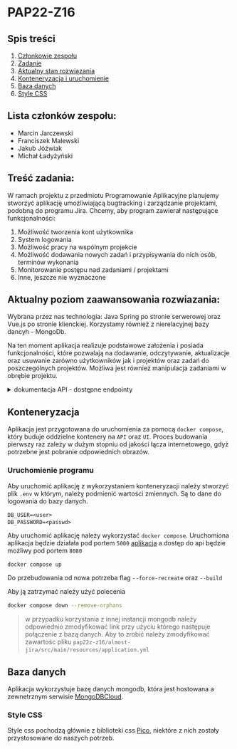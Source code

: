 # PAP22-Z16

## Spis treści

1. [Członkowie zespołu](##Lista-członków-zespołu)
2. [Zadanie](#Treść-zadania)
3. [Aktualny stan rozwiązania](#Aktualny-poziom-zaawansowania-rozwiazania)
4. [Konteneryzacja i uruchomienie](#Konteneryzacja)
5. [Baza danych](#baza-danych)
6. [Style CSS](#style-css)

## Lista członków zespołu:

<ul>
    <li>Marcin Jarczewski</li>
    <li>Franciszek Malewski</li>
    <li>Jakub Jóźwiak</li>
    <li>Michał Ładyżyński</li>
</ul>

## Treść zadania:

W ramach projektu z przedmiotu Programowanie Aplikacyjne planujemy stworzyć aplikację umożliwiającą bugtracking i zarządzanie projektami, podobną do programu Jira. Chcemy, aby program zawierał następujące funkcjonalności:

<ol>
    <li>Możliwość tworzenia kont użytkownika</li>
    <li>System logowania</li>
    <li>Możliwość pracy na wspólnym projekcie</li>
    <li>Możliwość dodawania nowych zadań i przypisywania do nich osób, terminów wykonania</li>
    <li>Monitorowanie postępu nad zadaniami / projektami</li>
    <li>Inne, jeszcze nie wyznaczone</li>
</ol>

## Aktualny poziom zaawansowania rozwiazania:

Wybrana przez nas technologia: Java Spring po stronie serwerowej oraz Vue.js po stronie klienckiej. Korzystamy również z nierelacyjnej bazy dancyh - MongoDb.

Na ten moment aplikacja realizuje podstawowe założenia i posiada funkcjonalności, które pozwalają na dodawanie, odczytywanie, aktualizacje oraz usuwanie zarówno użytkowników jak i projektów oraz zadań do poszczególnych projektów. Możliwa jest również manipulacja zadaniami w obrębie projektu.

<details>
  <summary markdown="span">dokumentacja API - dostępne endpointy</summary>
    <img src="img/swagger.png"/>
</details>

## Konteneryzacja

Aplikacja jest przygotowana do uruchomienia za pomocą `docker compose`, który buduje oddzielne kontenery na `API` oraz `UI`. Proces budowania pierwszy raz zależy w dużym stopniu od jakości łącza internetowego, gdyż potrzebne jest pobranie odpowiednich obrazów.

### Uruchomienie programu

Aby uruchomić aplikację z wykorzystaniem konteneryzacji należy stworzyć plik `.env` w którym, należy podmienić wartości zmiennych. Są to dane do logowania do bazy danych.

```
DB_USER=<user>
DB_PASSWORD=<passwd>
```

Aby uruchomić aplikację należy wykorzystać `docker compose`. Uruchomiona aplikacja będzie działała pod portem `5000` [aplikacja] a dostęp do api będzie możliwy pod portem `8080`

```bash
docker compose up
```

Do przebudowania od nowa potrzeba flag `--force-recreate` oraz `--build`

Aby ją zatrzymać należy użyć polecenia

```bash
docker compose down --remove-orphans
```

> w przypadku korzystania z innej instancji mongodb należy odpowiednio zmodyfikować link przy użyciu którego następuje połączenie z bazą danych. Aby to zrobić należy zmodyfikować zawartośc pliku `pap22z-z16/almost-jira/src/main/resources/application.yml`

<!-- <br/>
istnieje możliwość korzystania z lokalnej bazy dancyh aby to zrobić należy:

    1. zmodyfikować link w `pap22z-z16/almost-jira/src/main/resources/application.yml`.
    2. uruchomić bazę danych w dockerze

```bash
docker run -d --name almost-jira-mongo -p 27017:27017 -e MONGO_INITDB_ROOT_USERNAME=root -e MONGO_INITDB_ROOT_PASSWORD=okon mongo
``` -->

## Baza danych

Aplikacja wykorzystuje bazę danych mongodb, która jest hostowana a zewnetrznym serwisie [MongoDBCloud].

### Style CSS 
Style css pochodzą głównie z biblioteki css [Pico], niektóre z nich zostały przystosowane do naszych potrzeb.

[//]: # "/home/percival/.jdks/temurin-17.0.5/bin/java  -jar /home/percival/src/pap22z-z16/almost-jira/build/libs/almost-jira-0.0.1-SNAPSHOT-plain.jar"
[//]: # "link"
[dokumentacja api]: http://localhost:8080/swagger-ui/index.html
[aplikacja]: http://localhost:5000
[pico]: https://picocss.com/
[MongoDBCloud]: https://www.mongodb.com/atlas
